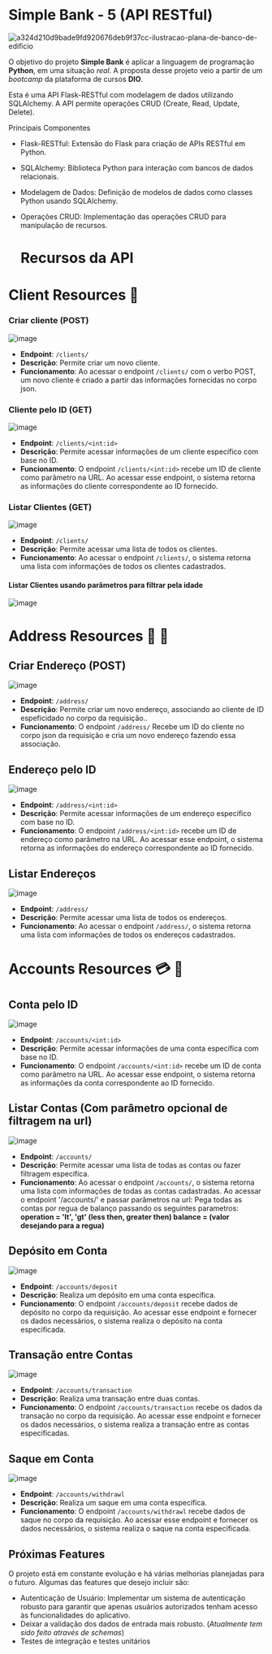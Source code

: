 # Simple Bank - 5 (API RESTful)
![a324d210d9bade9fd920676deb9f37cc-ilustracao-plana-de-banco-de-edificio](https://github.com/vitoriarntrindade/simple-bank-1/assets/139915844/a7d2fce1-0148-4508-84aa-6242610d18e9)

 O objetivo do projeto **Simple Bank** é aplicar a linguagem de programação **Python**,  em uma situação *real*.
 A proposta desse projeto veio a partir de um *bootcamp* da plataforma de cursos **DIO**. 

 Esta é uma API Flask-RESTful com modelagem de dados utilizando SQLAlchemy. A API permite operações CRUD (Create, Read, Update, Delete).
 
 Principais Componentes

* Flask-RESTful: Extensão do Flask para criação de APIs RESTful em Python.
* SQLAlchemy: Biblioteca Python para interação com bancos de dados relacionais.
* Modelagem de Dados: Definição de modelos de dados como classes Python usando SQLAlchemy.
* Operações CRUD: Implementação das operações CRUD para manipulação de recursos.


  # Recursos da API 

# Client Resources :busts_in_silhouette: 


### Criar cliente (POST)


![image](https://github.com/vitoriarntrindade/simple-bank-5/assets/139915844/a9852e38-99a9-41a9-b491-6d4ba7713763)

- **Endpoint**: `/clients/`
- **Descrição**: Permite criar um novo cliente.
- **Funcionamento**: Ao acessar o endpoint `/clients/` com o verbo POST, um novo cliente é criado a partir das informações fornecidas no corpo json.

### Cliente pelo ID (GET)
 ![image](https://github.com/vitoriarntrindade/simple-bank-5/assets/139915844/1499ecec-d8e1-4b7b-874d-53a3f2cdb733)

- **Endpoint**: `/clients/<int:id>`
- **Descrição**: Permite acessar informações de um cliente específico com base no ID.
- **Funcionamento**: O endpoint `/clients/<int:id>` recebe um ID de cliente como parâmetro na URL. Ao acessar esse endpoint, o sistema retorna as informações do cliente correspondente ao ID fornecido.

### Listar Clientes (GET)
![image](https://github.com/vitoriarntrindade/simple-bank-5/assets/139915844/e58c8bb0-a1d0-4456-8fd2-e585dee0419d)


- **Endpoint**: `/clients/`
- **Descrição**: Permite acessar uma lista de todos os clientes.
- **Funcionamento**: Ao acessar o endpoint `/clients/`, o sistema retorna uma lista com informações de todos os clientes cadastrados.

  
#### Listar Clientes usando parâmetros para filtrar pela idade
![image](https://github.com/vitoriarntrindade/simple-bank-5/assets/139915844/f528249a-0495-4100-a785-3c9fd8087da3)




# Address Resources :house_with_garden: :round_pushpin:


## Criar Endereço (POST)
![image](https://github.com/vitoriarntrindade/simple-bank-5/assets/139915844/6a3ff5c5-075a-4d3d-bb8b-88beb3e8592a)

- **Endpoint**: `/address/`
- **Descrição**: Permite criar um novo endereço, associando ao cliente de ID espeficidado no corpo da requisição..
- **Funcionamento**: O endpoint `/address/` Recebe um ID do cliente no corpo json da requisição e cria um novo endereço fazendo essa associação.

## Endereço pelo ID
![image](https://github.com/vitoriarntrindade/simple-bank-5/assets/139915844/1ab7ba8c-9738-4ddf-9beb-129fe50439d1)

- **Endpoint**: `/address/<int:id>`
- **Descrição**: Permite acessar informações de um endereço específico com base no ID.
- **Funcionamento**: O endpoint `/address/<int:id>` recebe um ID de endereço como parâmetro na URL. Ao acessar esse endpoint, o sistema retorna as informações do endereço correspondente ao ID fornecido.

## Listar Endereços
![image](https://github.com/vitoriarntrindade/simple-bank-5/assets/139915844/045ee522-f669-41fd-9951-f0a57d51ff30)

- **Endpoint**: `/address/`
- **Descrição**: Permite acessar uma lista de todos os endereços.
- **Funcionamento**: Ao acessar o endpoint `/address/`, o sistema retorna uma lista com informações de todos os endereços cadastrados.


# Accounts Resources :credit_card: :bank:


## Conta pelo ID
![image](https://github.com/vitoriarntrindade/simple-bank-5/assets/139915844/96b19db8-1613-403c-8123-44c0000370e1)

- **Endpoint**: `/accounts/<int:id>`
- **Descrição**: Permite acessar informações de uma conta específica com base no ID.
- **Funcionamento**: O endpoint `/accounts/<int:id>` recebe um ID de conta como parâmetro na URL. Ao acessar esse endpoint, o sistema retorna as informações da conta correspondente ao ID fornecido.

## Listar Contas (Com parâmetro opcional de filtragem na url)
![image](https://github.com/vitoriarntrindade/simple-bank-5/assets/139915844/f2bfe280-1966-4e05-839b-dee47dfedd81)

- **Endpoint**: `/accounts/`
- **Descrição**: Permite acessar uma lista de todas as contas ou fazer filtragem especifíca.
- **Funcionamento**: Ao acessar o endpoint `/accounts/`, o sistema retorna uma lista com informações de todas as contas cadastradas.
 Ao acessar o endpoint '/accounts/' e passar parâmetros na url: Pega todas as contas por regua de balanço passando os seguintes parametros: **operation = 'lt', 'gt' (less then, greater then) balance = (valor desejando para a regua)**


## Depósito em Conta
![image](https://github.com/vitoriarntrindade/simple-bank-5/assets/139915844/45414ec7-ae16-40db-af37-a99b07f7da6d)

- **Endpoint**: `/accounts/deposit`
- **Descrição**: Realiza um depósito em uma conta específica.
- **Funcionamento**: O endpoint `/accounts/deposit` recebe dados de depósito no corpo da requisição. Ao acessar esse endpoint e fornecer os dados necessários, o sistema realiza o depósito na conta especificada.

## Transação entre Contas
![image](https://github.com/vitoriarntrindade/simple-bank-5/assets/139915844/de375077-677d-41e7-9c35-9a19e3918b19)

- **Endpoint**: `/accounts/transaction`
- **Descrição**: Realiza uma transação entre duas contas.
- **Funcionamento**: O endpoint `/accounts/transaction` recebe os dados da transação no corpo da requisição. Ao acessar esse endpoint e fornecer os dados necessários, o sistema realiza a transação entre as contas especificadas.

## Saque em Conta
![image](https://github.com/vitoriarntrindade/simple-bank-5/assets/139915844/67d59697-3b90-49e3-8c79-a1cd3e6cd082)

- **Endpoint**: `/accounts/withdrawl`
- **Descrição**: Realiza um saque em uma conta específica.
- **Funcionamento**: O endpoint `/accounts/withdrawl` recebe dados de saque no corpo da requisição. Ao acessar esse endpoint e fornecer os dados necessários, o sistema realiza o saque na conta especificada.


## Próximas Features

O projeto está em constante evolução e há várias melhorias planejadas para o futuro. Algumas das features que desejo incluir são:

   * Autenticação de Usuário: Implementar um sistema de autenticação robusto para garantir que apenas usuários autorizados tenham acesso às funcionalidades do aplicativo.
   * Deixar a validação dos dados de entrada mais robusto. (*Atualmente tem sido feito através de schemas*)
   * Testes de integração e testes unitários 
